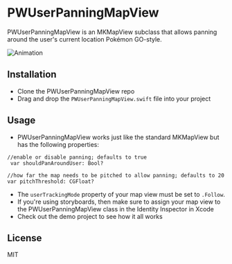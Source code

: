 # PWUserPanningMapView
PWUserPanningMapView is an MKMapView subclass that allows panning around the user's current location Pokémon GO-style.

![Animation](http://i.giphy.com/l46CroQUZmrV0j6ww.gif)

## Installation
* Clone the PWUserPanningMapView repo
* Drag and drop the `PWUserPanningMapView.swift` file into your project

## Usage
* PWUserPanningMapView works just like the standard MKMapView but has the following properties:

```
//enable or disable panning; defaults to true
 var shouldPanAroundUser: Bool?
      
//how far the map needs to be pitched to allow panning; defaults to 20
var pitchThreshold: CGFloat?
```

* The `userTrackingMode` property of your map view must be set to `.Follow`.
*  If you're using storyboards, then make sure to assign your map view to the PWUserPanningMapView class in the Identity Inspector in Xcode
* Check out the demo project to see how it all works

## License
MIT


